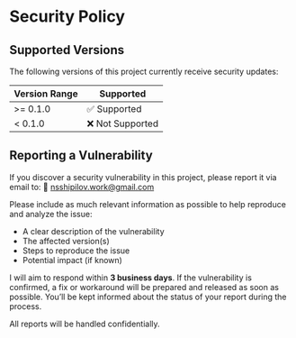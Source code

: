 # Security Policy

## Supported Versions

The following versions of this project currently receive security updates:

| Version Range | Supported        |
| ------------- | ---------------- |
| >= 0.1.0      | ✅ Supported     |
| < 0.1.0       | ❌ Not Supported |

## Reporting a Vulnerability

If you discover a security vulnerability in this project, please report it via email to:
📧 [nsshipilov.work@gmail.com](mailto:nsshipilov.work@gmail.com)

Please include as much relevant information as possible to help reproduce and analyze the issue:

- A clear description of the vulnerability
- The affected version(s)
- Steps to reproduce the issue
- Potential impact (if known)

I will aim to respond within **3 business days**. If the vulnerability is confirmed, a fix or workaround will be prepared and released as soon as possible. You’ll be kept informed about the status of your report during the process.

All reports will be handled confidentially.
